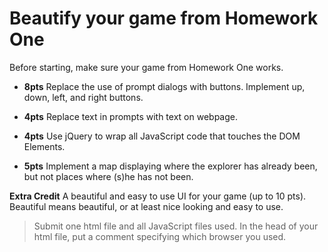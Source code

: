 # Beautify your game from Homework One

Before starting, make sure your game from Homework One works.

- **8pts** Replace the use of prompt dialogs with buttons. Implement up, down, left, and right buttons.

- **4pts** Replace text in prompts with text on webpage.

- **4pts** Use jQuery to wrap all JavaScript code that touches the DOM Elements.

- **5pts** Implement a map displaying where the explorer has already been, but not places where (s)he has not been. 

**Extra Credit** A beautiful and easy to use UI for your game (up to 10 pts). Beautiful means beautiful, or at least nice looking and easy to use. 

> Submit one html file and all JavaScript files used. In the head of your html file, put a comment specifying which browser you used.
